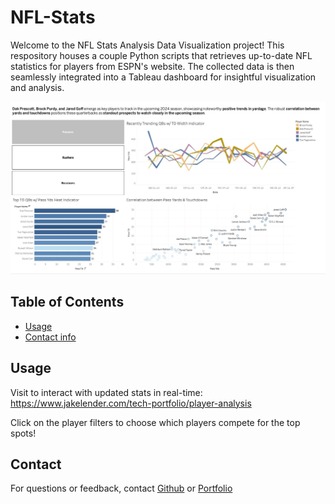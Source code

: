# NFL-Stats
Welcome to the NFL Stats Analysis Data Visualization project! This respository houses a couple Python scripts that retrieves up-to-date NFL statistics for players from ESPN's website. The collected data is then seamlessly integrated into a Tableau dashboard for insightful visualization and analysis.

![Tableau Passer Analysis Dashboard](GithubDash.jpeg)


## Table of Contents
- [Usage](#usage)
- [Contact info](#contact)

## Usage
Visit to interact with updated stats in real-time: https://www.jakelender.com/tech-portfolio/player-analysis

Click on the player filters to choose which players compete for the top spots!

## Contact
For questions or feedback, contact [Github](https://github.com/JacobLender) or [Portfolio](https://www.jakelender.com/aboutme)
